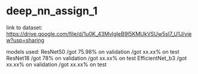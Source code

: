 # deep_nn_assign_1

link to dataset:
https://drive.google.com/file/d/1u0K_43MvlgIeB9l5KMUkVSUw5sI7_U1J/view?usp=sharing

models used:
ResNet50 /got 75.98% on validation /got xx.xx% on test
ResNet18 /got 78% on validation /got xx.xx% on test
EfficientNet_b3 /got xx.xx% on validation /got xx.xx% on test